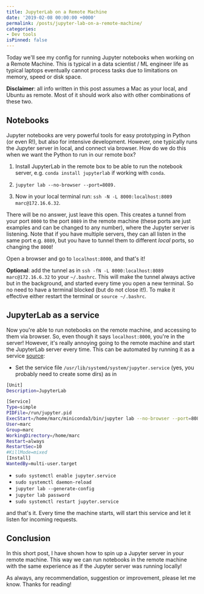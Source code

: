 ```yaml
---
title: JupyterLab on a Remote Machine
date: '2019-02-08 00:00:00 +0000'
permalink: /posts/jupyter-lab-on-a-remote-machine/
categories:
- Dev tools
isPinned: false
---
```


Today we'll see my config for running Jupyter notebooks when working on a Remote Machine. This is typical in a data scientist / ML engineer life as typical laptops eventually cannot process tasks due to limitations on memory, speed or disk space.

 **Disclaimer**: all info written in this post assumes a Mac as your local, and Ubuntu as remote. Most of it should work also with other combinations of these two.


## Notebooks

Jupyter notebooks are very powerful tools for easy prototyping in Python (or even R!), but also for intensive development. However, one typically runs the Jupyter server in local, and connect via browser. How do we do this when we want the Python to run in our remote box?

1. Install JupyterLab in the remote box to be able to run the notebook server, e.g. `conda install jupyterlab` if working with `conda`.

1. `jupyter lab --no-browser --port=8089.`

1. Now in your local terminal run: `ssh -N -L 8000:localhost:8089 marc@172.16.6.32`.

There will be no answer, just leave this open.
This creates a tunnel from your port `8000` to the port `8089` in the remote machine (these ports are just examples and can be changed to any number), where the Jupyter server is listening. Note that if you
have multiple servers, they can all listen in the same port e.g. `8089`, but you have to tunnel them to different *local* ports, so changing the `8000`!

Open a browser and go to `localhost:8000`, and that's it!

**Optional**: add the tunnel as in `ssh -fN -L 8000:localhost:8089 marc@172.16.6.32`
to your `~/.bashrc`. This will make the tunnel always active but in the background, and started every time you open a new terminal. So no need to have a terminal blocked (but do not close it!).
To make it effective either restart the terminal or `source ~/.bashrc`.


## JupyterLab as a service

Now you're able to run notebooks on the remote machine, and accessing to them via browser. So, even though it says `localhost:8000`, you're in the server! However, it's really annoying going to the remote machine and start the JupyterLab server every time. This can be automated by running it as a service <a href="https://aichamp.wordpress.com/2017/06/13/setting-up-jupyter-notebook-server-as-service-in-ubuntu-16-04/">source</a>:

* Set the service file `/usr/lib/systemd/system/jupyter.service` (yes, you probably need to create some dirs) as in
```bash 
[Unit]
Description=JupyterLab

[Service]
Type=simple
PIDFile=/run/jupyter.pid
ExecStart=/home/marc/miniconda3/bin/jupyter lab --no-browser --port=8089
User=marc
Group=marc
WorkingDirectory=/home/marc
Restart=always
RestartSec=10
#KillMode=mixed
[Install]
WantedBy=multi-user.target
```

* `sudo systemctl enable jupyter.service`
* `sudo systemctl daemon-reload`
* `jupyter lab --generate-config`
* `jupyter lab password`
* `sudo systemctl restart jupyter.service`


and that's it. Every time the machine starts, will start this service and let it listen for incoming requests.


 ## Conclusion

In this short post, I have shown how to spin up a Jupyter server in your remote machine. This way we can run notebooks in the remote machine with the same experience as if the Jupyter server was running locally!

As always, any recommendation, suggestion or improvement, please let me know. Thanks for reading!
